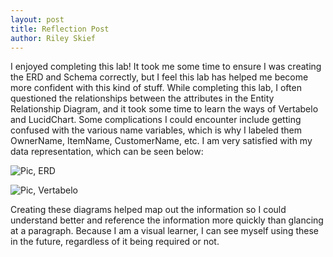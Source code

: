 ```yaml
---
layout: post
title: Reflection Post
author: Riley Skief
---
```


I enjoyed completing this lab! It took me some time to ensure I was creating the ERD and Schema correctly, but I feel this lab has helped me become more confident with this kind of stuff. While completing this lab, I often questioned the relationships between the attributes in the Entity Relationship Diagram, and it took some time to learn the ways of Vertabelo and LucidChart. Some complications I could encounter include getting confused with the various name variables, which is why I labeled them OwnerName, ItemName, CustomerName, etc. I am very satisfied with my data representation, which can be seen below:


![Pic, ERD]({{"/assets/images/Vertabelo_Lab6.png"|relative_url}})


![Pic, Vertabelo]({{"/assets/images/ERD_Lab6.png"|relative_url}})


Creating these diagrams helped map out the information so I could understand better and reference the information more quickly than glancing at a paragraph. Because I am a visual learner, I can see myself using these in the future, regardless of it being required or not.